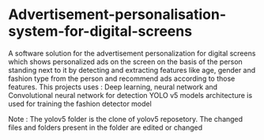 # Advertisement-personalisation-system-for-digital-screens
A software solution for the advertisement personalization for digital screens which shows personalized ads on the screen on the basis of the person standing next to it by detecting and extracting features like age, gender and fashion type from the person and recommend ads according to those features. 
This projects uses : Deep learning, neural network and Convolutional neural network for detection
YOLO v5 models architecture is used for training the fashion detector model






Note : The yolov5 folder is the clone of yolov5 reposetory. The changed files and folders present in the folder are edited or changed
